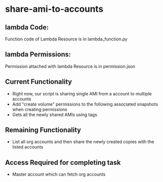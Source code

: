 # share-ami-to-accounts

## lambda Code:
Function code of Lambda Resource is in lambda_function.py

## lambda Permissions:
Permission attached with lambda Resource is in permission.json

## Current Functionality

- Right now, our script is sharing single AMI from a account to multiple accounts
- Add "create volume" permissions to the following associated snapshots when creating permissions
- Gets all the newly shared  AMIs using tags

## Remaining Functionality
- List all org accounts and then share the newly created copies with the listed accounts

## Access Required for completing task
- Master account which can fetch org accounts

